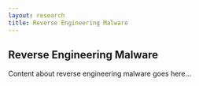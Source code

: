 ```yaml
---
layout: research
title: Reverse Engineering Malware
---
```


## Reverse Engineering Malware

Content about reverse engineering malware goes here...

